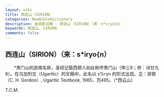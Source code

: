 ```yaml
---
layout: wiki
title: 西连山（SIRION）
categories: NewBibleDictionary
description: 圣经新词典 - 西连山（SIRION）（来：s*iryo{n）
keywords: 西连山, SIRION
comments: false
---
```


## 西连山（SIRION）（来：s*iryo{n）

　　*黑门山的迦南名称，圣经记载西顿人如此称呼黑门山（申三9；参：诗廿九6）。在乌加列文（Ugaritic）的文稿中，此名以 s%ryn 的形式出现。见：哥顿（C. H. Gordon）, Ugaritic Textbook, 1965，页495。（*西云山）

T.C.M.








